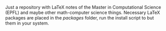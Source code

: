 Just a repository with LaTeX notes of the Master in Computational Science (EPFL) and maybe other math-computer science things. Necessary LaTeX packages are placed in the _packages_ folder, run the install script to but them in your system.

